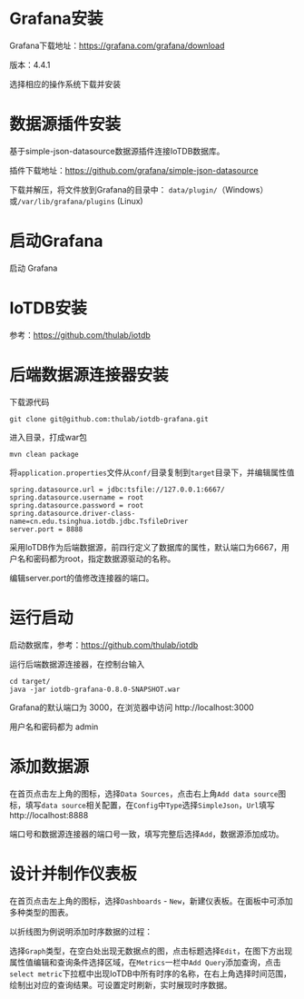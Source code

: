 # Grafana安装
Grafana下载地址：https://grafana.com/grafana/download

版本：4.4.1

选择相应的操作系统下载并安装

# 数据源插件安装
基于simple-json-datasource数据源插件连接IoTDB数据库。

插件下载地址：https://github.com/grafana/simple-json-datasource

下载并解压，将文件放到Grafana的目录中：
`data/plugin/`（Windows）或`/var/lib/grafana/plugins` (Linux)

# 启动Grafana
启动 Grafana

# IoTDB安装
参考：https://github.com/thulab/iotdb

# 后端数据源连接器安装
下载源代码
```
git clone git@github.com:thulab/iotdb-grafana.git
```
进入目录，打成war包
```
mvn clean package
```
将`application.properties`文件从`conf/`目录复制到`target`目录下，并编辑属性值
```
spring.datasource.url = jdbc:tsfile://127.0.0.1:6667/
spring.datasource.username = root
spring.datasource.password = root
spring.datasource.driver-class-name=cn.edu.tsinghua.iotdb.jdbc.TsfileDriver
server.port = 8888
```

采用IoTDB作为后端数据源，前四行定义了数据库的属性，默认端口为6667，用户名和密码都为root，指定数据源驱动的名称。

编辑server.port的值修改连接器的端口。

# 运行启动

启动数据库，参考：https://github.com/thulab/iotdb

运行后端数据源连接器，在控制台输入
```$xslt
cd target/
java -jar iotdb-grafana-0.8.0-SNAPSHOT.war
```
Grafana的默认端口为 3000，在浏览器中访问 http://localhost:3000

用户名和密码都为 admin

# 添加数据源
在首页点击左上角的图标，选择`Data Sources`，点击右上角`Add data source`图标，填写`data source`相关配置，在`Config`中`Type`选择`SimpleJson`，`Url`填写http://localhost:8888

端口号和数据源连接器的端口号一致，填写完整后选择`Add`，数据源添加成功。

# 设计并制作仪表板
在首页点击左上角的图标，选择`Dashboards` - `New`，新建仪表板。在面板中可添加多种类型的图表。

以折线图为例说明添加时序数据的过程：

选择`Graph`类型，在空白处出现无数据点的图，点击标题选择`Edit`，在图下方出现属性值编辑和查询条件选择区域，在`Metrics`一栏中`Add Query`添加查询，点击`select metric`下拉框中出现IoTDB中所有时序的名称，在右上角选择时间范围，绘制出对应的查询结果。可设置定时刷新，实时展现时序数据。

